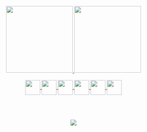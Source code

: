 <div align="center">
  <a href="https://github.com/srcast">
  <img height="180em" src="https://github-readme-stats.vercel.app/api?username=srcast&theme=react&show_icons=true&include_all_commits=true"/>
  <img height="180em" src="https://github-readme-stats.vercel.app/api/top-langs/?username=srcast&layout=compact&langs_count=5&theme=react" />
</div>
  
<div style="display: inline_block" align="center"><br>
  <img align="center" height="40" width="40" src="https://cdn.jsdelivr.net/gh/devicons/devicon/icons/xamarin/xamarin-original-wordmark.svg" />
  <img align="center" height="40" width="40" src="https://cdn.jsdelivr.net/gh/devicons/devicon/icons/csharp/csharp-original.svg" />
  <img align="center" height="40" width="40" src="https://cdn.jsdelivr.net/gh/devicons/devicon/icons/microsoftsqlserver/microsoftsqlserver-plain-wordmark.svg" />
  <img align="center" height="40" width="40" src="https://cdn.jsdelivr.net/gh/devicons/devicon/icons/c/c-original.svg" />
  <img align="center" height="40" width="40" src="https://cdn.jsdelivr.net/gh/devicons/devicon/icons/python/python-original.svg" />
  <img align="center" height="40" width="40" src="https://cdn.jsdelivr.net/gh/devicons/devicon/icons/java/java-original.svg" />
</div>
  
<!--- 
<div style="padding-top: 20px;"> 
  <a href = "mailto:____________@gmail.com"><img src="https://img.shields.io/badge/-Gmail-%23333?style=for-the-badge&logo=gmail&logoColor=white" target="_blank"></a>
</div>
--->  
  
 
<div style="padding-top: 50px;" align="center"> <br>
    <a href="https://www.linkedin.com/in/ricardo-gomes-7a8a1720a/" target="_blank"><img src="https://img.shields.io/badge/-LinkedIn-%230077B5?style=for-the-badge&logo=linkedin&logoColor=white" target="_blank"></a> 
</div>

